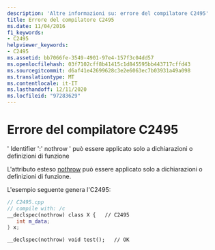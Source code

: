 ```yaml
---
description: 'Altre informazioni su: errore del compilatore C2495'
title: Errore del compilatore C2495
ms.date: 11/04/2016
f1_keywords:
- C2495
helpviewer_keywords:
- C2495
ms.assetid: bb7066fe-3549-4901-97e4-157f3c04dd57
ms.openlocfilehash: 03f7102cff8b41415c1d845595bb443717cffd43
ms.sourcegitcommit: d6af41e42699628c3e2e6063ec7b03931a49a098
ms.translationtype: MT
ms.contentlocale: it-IT
ms.lasthandoff: 12/11/2020
ms.locfileid: "97283629"
---
```

# <a name="compiler-error-c2495"></a>Errore del compilatore C2495

' Identifier ':' nothrow ' può essere applicato solo a dichiarazioni o definizioni di funzione

L'attributo esteso [nothrow](../../cpp/nothrow-cpp.md) può essere applicato solo a dichiarazioni o definizioni di funzione.

L'esempio seguente genera l'C2495:

```cpp
// C2495.cpp
// compile with: /c
__declspec(nothrow) class X {   // C2495
   int m_data;
} x;

__declspec(nothrow) void test();   // OK
```
